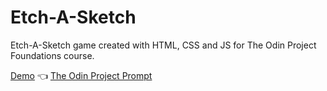 # Etch-A-Sketch

Etch-A-Sketch game created with HTML, CSS and JS for The Odin Project Foundations course.

[Demo](https://iharaalvez.github.io/TOP-foundations-etch-a-sketch/) :point_left:
[The Odin Project Prompt](https://www.theodinproject.com/lessons/foundations-etch-a-sketch)
